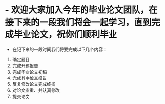# - 欢迎大家加入今年的毕业论文团队，在接下来的一段我们将会一起学习，直到完成毕业论文，祝你们顺利毕业
- 在记下来的一段时间我们将要完成以下几个内容：
1. 确定题目
2. 完成开题报告
3. 完成毕业论文初稿
4. 完成其中检查报告
5. 反复修改论文完成终搞
6. 对论文查重、并认真修改
7. 提交论文
